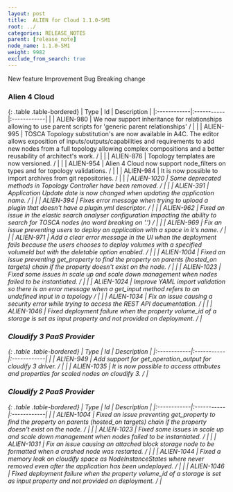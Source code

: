 ```yaml
---
layout: post
title:  ALIEN for Cloud 1.1.0-SM1
root: ../
categories: RELEASE_NOTES
parent: [release_note]
node_name: 1.1.0-SM1
weight: 9982
exclude_from_search: true
---
```





<i class="fa fa-plus text-success"></i> New feature <i class="fa fa-level-up text-primary"></i> Improvement  <i class="fa fa-bug text-danger"></i> Bug <i class="fa fa-exclamation-triangle text-warning"></i> Breaking change


### Alien 4 Cloud



  {: .table .table-bordered}
  | Type        | Id         | Description |
  |:------------|:-----------|:------------|
    |  <i class="fa fa-plus text-success"></i> | ALIEN-980 | We now support inheritance for relationships allowing to use parent scripts for 'generic parent relationships' /  |
    |  <i class="fa fa-plus text-success"></i> | ALIEN-995 | TOSCA Topology substitution's are now available in A4C. The editor allows exposition of inputs/outputs/capabilities and requirements to add new nodes from a full topology allowing complex compositions and a better reusability of architect's work. /  |
    |  <i class="fa fa-plus text-success"></i> | ALIEN-876 | Topology templates are now versioned. /  |
    |  <i class="fa fa-plus text-success"></i> | ALIEN-954 | Alien 4 Cloud now support node_filters on types and for topology validations. /  |
    |  <i class="fa fa-plus text-success"></i> | ALIEN-984 | It is now possible to import archives from git repositories. /  |
      |  <i class="fa fa-exclamation-triangle text-warning">  <i class="fa fa-level-up text-primary"></i> | ALIEN-1020 | Some deprecated methods in Topology Controller have been removed. /  |
      |  <i class="fa fa-bug text-danger"></i> | ALIEN-391 | Application Update date is now changed when updating the application name. /  |
    |  <i class="fa fa-bug text-danger"></i> | ALIEN-394 | Fixes error message when trying to upload a plugin that doesn't have a plugin.yml descriptor. /  |
    |  <i class="fa fa-bug text-danger"></i> | ALIEN-962 | Fixed an issue in the elastic search analyser configuration impacting the ability to search for TOSCA nodes (no word breaking on  '.') /  |
    |  <i class="fa fa-bug text-danger"></i> | ALIEN-969 | Fix an issue preventing users to deploy an application with a space in it's name. /  |
    |  <i class="fa fa-bug text-danger"></i> | ALIEN-971 | Add a clear error message in the UI when the deployment fails because the users chooses to deploy volumes with a specified volumeId but with the deletable option enabled. /  |
    |  <i class="fa fa-bug text-danger"></i> | ALIEN-1004 | Fixed an issue preventing get_property to find the property on parents (hosted_on targets) chain if the property doesn't exist on the node. /  |
    |  <i class="fa fa-bug text-danger"></i> | ALIEN-1023 | Fixed some issues in scale up and scale down management when nodes failed to be instantiated. /  |
    |  <i class="fa fa-bug text-danger"></i> | ALIEN-1024 | Improve YAML import validation so there is an error message when a get_input method refers to an undefined input in a topology /  |
    |  <i class="fa fa-bug text-danger"></i> | ALIEN-1034 | Fix an issue causing a security error while trying to access the REST API documentation. /  |
    |  <i class="fa fa-bug text-danger"></i> | ALIEN-1046 | Fixed deployment failure when the property volume_id of a storage is set as input property and not provided on deployment. /  |
  


### Cloudify 3 PaaS Provider



  {: .table .table-bordered}
  | Type        | Id         | Description |
  |:------------|:-----------|:------------|
    |  <i class="fa fa-plus text-success"></i> | ALIEN-949 | Add support for get_operation_output for cloudify 3 driver. /  |
    |  <i class="fa fa-plus text-success"></i> | ALIEN-1035 | It is now possible to access attributes and properties for scaled nodes on cloudify 3. /  |
      


### Cloudify 2 PaaS Provider



  {: .table .table-bordered}
  | Type        | Id         | Description |
  |:------------|:-----------|:------------|
        |  <i class="fa fa-bug text-danger"></i> | ALIEN-1004 | Fixed an issue preventing get_property to find the property on parents (hosted_on targets) chain if the property doesn't exist on the node. /  |
    |  <i class="fa fa-bug text-danger"></i> | ALIEN-1023 | Fixed some issues in scale up and scale down management when nodes failed to be instantiated. /  |
    |  <i class="fa fa-bug text-danger"></i> | ALIEN-1031 | Fix an issue causing an attached block storage node to be formatted when a crashed node was restarted. /  |
    |  <i class="fa fa-bug text-danger"></i> | ALIEN-1044 | Fixed a memory leak on cloudify space as NodeInstanceStates where never removed even after the application has been undeployed. /  |
    |  <i class="fa fa-bug text-danger"></i> | ALIEN-1046 | Fixed deployment failure when the property volume_id of a storage is set as input property and not provided on deployment. /  |
  

